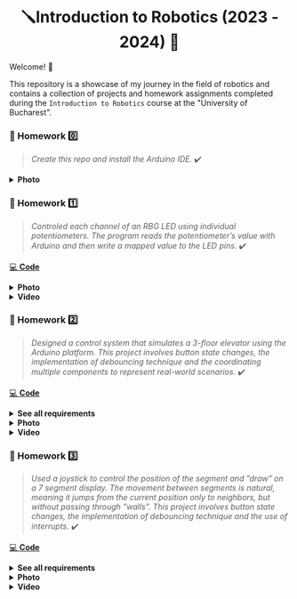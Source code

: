 <div align="center"> 
  <h1>🪛Introduction to Robotics (2023 - 2024) 🔧</h1>
</div>

Welcome!  👋

This repository is a showcase of my journey in the field of robotics and contains a collection of projects and homework assignments completed during the `Introduction to Robotics` course  at the "University of Bucharest". 

### 📝 Homework :zero:

> <i>Create this repo and install the Arduino IDE.</i> ✔️

<details>
 <summary><b>Photo</b></summary>
 
 <div align="center"> 
  <img width="480px" src="https://github.com/anamariapanait10/Introduction-To-Robotics/blob/main/Homework/Homework0/ArduinoIDE.png">
 </div>
</details>

### 📝 Homework :one:

> <i>Controled each channel of an RBG LED using individual potentiometers. The program reads the potentiometer’s value with Arduino and then write a
mapped value to the LED pins. </i> ✔️

[💻 <b>Code</b>](https://github.com/anamariapanait10/Introduction-To-Robotics/blob/main/Homework/Homework1-RGB-LED/Homework1/Homework1.ino)

<details>
 <summary><b>Photo</b></summary>

 <div align="center"> 
  <img width="480px" src="https://github.com/anamariapanait10/Introduction-To-Robotics/blob/main/Homework/Homework1-RGB-LED/Homework1-Photo.jpeg" alt="Photo">
 </div>
</details>

<details>
 <summary><b>Video</b></summary>

 <div align="center"> 
   <a href="https://youtu.be/iEVsYE2pid4"><img src="https://img.youtube.com/vi/iEVsYE2pid4/0.jpg" alt="Video"></a>
 </div>
</details>

### 📝 Homework :two:

> <i>Designed a control system that simulates a 3-floor elevator using the Arduino
platform. This project involves button state changes, the implementation of debouncing technique and the
coordinating multiple components to represent real-world scenarios. </i> ✔️

[💻 <b>Code</b>](https://github.com/anamariapanait10/Introduction-To-Robotics/blob/main/Homework/Homework2-Elevator-Simulator/Homework2/Homework2.ino)

<details>
 <summary><b>See all requirements</b></summary>
 <br>
 
⚙️ Components:
  - 4 LEDs 💡(3 for the floors and 1 for the elevator’s operational state)
  - 3 Buttons 🕹️ (for floor calls)
  - 1 Buzzer 🔉(for door opening/closing or elevator moving sounds)
  - Resistors and wires

✏️ Requirements:

- **LED Indicators:** Each of the 3 LEDs represents one of the 3 floors.
The LED corresponding to the current floor is light up. Additionally, another
LED represents the elevator’s operational state. It blinks when the elevator
is moving and remains static when stationary.
- **Buttons:** Contains 3 buttons that represent the call buttons from the
3 floors. When pressed, the elevator simulates movement towards
the floor after a short interval (2-3 seconds).
- **Buzzer:**
The buzzer sounds briefly during the following scenarios:
  - Elevator arriving at the desired floor
  - Elevator doors closing
  - Elevator moving between floors
- **State Change & Timers:** After
a button press, the elevator waits for the doors to close and then
moves to the corresponding floor. If the elevator is in movement, it
stacks its decision (gets to the first
programmed floor, opens the doors, waits, closes them and then go to the
next desired floor).
- **Debounce:** Implement debounce for the buttons to avoid
unintentional repeated button presses.

</details>

<details>
 <summary><b>Photo</b></summary>

 <div align="center"> 
  <img width="480px" src="https://github.com/anamariapanait10/Introduction-To-Robotics/blob/main/Homework/Homework2-Elevator-Simulator/Homework2-Photo.jpeg" alt="Photo">
 </div>
</details>

<details>
 <summary><b>Video</b></summary>

 <div align="center"> 
   <a href="https://youtu.be/jx6ErbiJzYk"><img src="https://img.youtube.com/vi/jx6ErbiJzYk/0.jpg" alt="Video"></a>
 </div>
</details>

### 📝 Homework :three:

> <i>Used a joystick to control the position of the segment and ”draw” on a 7 segment display. 
The movement between segments is natural, meaning it jumps from the current position only to neighbors, but without passing through ”walls”.
This project involves button state changes, the implementation of debouncing technique and the use of interrupts. </i> ✔️

[💻 <b>Code</b>](https://github.com/anamariapanait10/Introduction-To-Robotics/blob/main/Homework/Homework3-7-Segment-Display/Homework3/Homework3.ino)

<details>
 <summary><b>See all requirements</b></summary>
 <br>
 
⚙️ Components:
  - 7-segment display 
  - 1 joystick 🕹️
  - Resistors and wires

✏️ Requirements:
- The initial position is on the DP. The current position always blinks (irrespective of the fact that the segment is on or off). 
- Short pressing the button toggles the segment state from ON to OFF or from OFF to ON. 
- Long pressing the button resets the entire
display by turning all the segments OFF and moving the current position to the decimal point.

</details>

<details>
 <summary><b>Photo</b></summary>

 <div align="center"> 
  <img width="480px" src="https://github.com/anamariapanait10/Introduction-To-Robotics/blob/main/Homework/Homework3-7-Segment-Display/Homework3-Photo.jpeg" alt="Photo">
 </div>
</details>

<details>
 <summary><b>Video</b></summary>

 <div align="center"> 
   <a href="https://youtu.be/Nnydq2iCbcs"><img src="https://img.youtube.com/vi/Nnydq2iCbcs/0.jpg" alt="Video"></a>
 </div>
</details>


